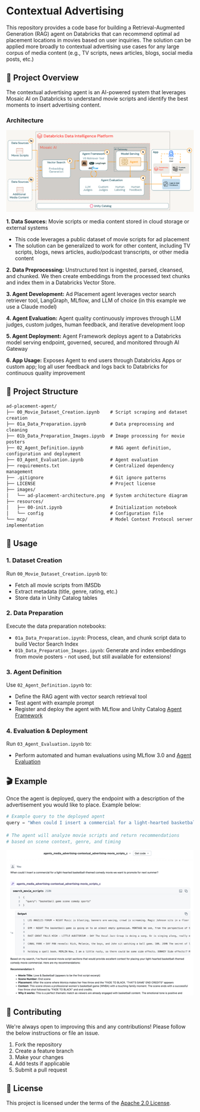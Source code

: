 # Contextual Advertising

This repository provides a code base for building a Retrieval-Augmented Generation (RAG) agent on Databricks that can recommend optimal ad placement locations in movies based on user inquiries. The solution can be applied more broadly to contextual advertising use cases for any large corpus of media content (e.g., TV scripts, news articles, blogs, social media posts, etc.)

## 🎯 Project Overview

The contextual advertising agent is an AI-powered system that leverages Mosaic AI on Databricks to understand movie scripts and identify the best moments to insert advertising content.

### Architecture

![Ad Placement Architecture](./images/ad-placement-architecture.png)

**1. Data Sources:** Movie scripts or media content stored in cloud storage or external systems
- This code leverages a public dataset of movie scripts for ad placement
- The solution can be generalized to work for other content, including TV scripts, blogs, news articles, audio/podcast transcripts, or other media content  

**2. Data Preprocessing:** Unstructured text is ingested, parsed, cleansed, and chunked. We then create embeddings from the processed text chunks and index them in a Databricks Vector Store.

**3. Agent Development:** Ad Placement agent leverages vector search retriever tool, LangGraph, MLflow, and LLM of choice (in this example we use a Claude model)

**4. Agent Evaluation:** Agent quality continuously improves through LLM judges, custom judges, human feedback, and iterative development loop

**5. Agent Deployment:** Agent Framework deploys agent to a Databricks model serving endpoint, governed, secured, and monitored through AI Gateway 

**6. App Usage:** Exposes Agent to end users through Databricks Apps or custom app; log all user feedback and logs back to Databricks for continuous quality improvement

## 📁 Project Structure

```
ad-placement-agent/
├── 00_Movie_Dataset_Creation.ipynb    # Script scraping and dataset creation
├── 01a_Data_Preparation.ipynb         # Data preprocessing and cleaning
├── 01b_Data_Preparation_Images.ipynb  # Image processing for movie posters
├── 02_Agent_Definition.ipynb          # RAG agent definition, configuration and deployment
├── 03_Agent_Evaluation.ipynb          # Agent evaluation 
├── requirements.txt                   # Centralized dependency management
├── .gitignore                         # Git ignore patterns
├── LICENSE                            # Project license
├── images/
│   └── ad-placement-architecture.png  # System architecture diagram
├── resources/
│   ├── 00-init.ipynb                  # Initialization notebook
│   └── config                         # Configuration file
└── mcp/                               # Model Context Protocol server implementation
```

## 📖 Usage

### 1. Dataset Creation
Run `00_Movie_Dataset_Creation.ipynb` to:
- Fetch all movie scripts from IMSDb
- Extract metadata (title, genre, rating, etc.)
- Store data in Unity Catalog tables

### 2. Data Preparation
Execute the data preparation notebooks:
- `01a_Data_Preparation.ipynb`: Process, clean, and chunk script data to build Vector Search Index
- `01b_Data_Preparation_Images.ipynb`: Generate and index embeddings from movie posters - not used, but still available for extensions!

### 3. Agent Definition
Use `02_Agent_Definition.ipynb` to:
- Define the RAG agent with vector search retrieval tool
- Test agent with example prompt
- Register and deploy the agent with MLflow and Unity Catalog [Agent Framework](https://docs.databricks.com/aws/en/generative-ai/agent-framework/author-agent)

### 4. Evaluation & Deployment
Run `03_Agent_Evaluation.ipynb` to:
- Perform automated and human evaluations using MLflow 3.0 and [Agent Evaluation](https://docs.databricks.com/aws/en/mlflow3/genai/eval-monitor/)

## 🎬 Example
Once the agent is deployed, query the endpoint with a description of the advertisement you would like to place. Example below:

```python
# Example query to the deployed agent
query = "When could I insert a commercial for a light-hearted basketball-themed comedy movie we want to promote for next summer?"

# The agent will analyze movie scripts and return recommendations
# based on scene context, genre, and timing
```

![Example response](./images/example-response.png)


## 🤝 Contributing

We're always open to improving this and any contributions! Please follow the below instructions or file an issue.

1. Fork the repository
2. Create a feature branch
3. Make your changes
4. Add tests if applicable
5. Submit a pull request

## 📄 License

This project is licensed under the terms of the [Apache 2.0 License](LICENSE).
